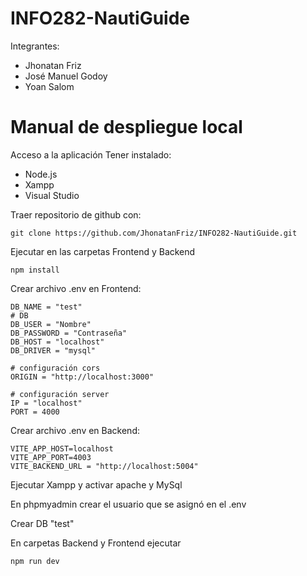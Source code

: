# INFO282-NautiGuide

Integrantes:
  - Jhonatan Friz
  - José Manuel Godoy
  - Yoan Salom

# Manual de despliegue local

Acceso a la aplicación
Tener instalado:
* Node.js
* Xampp
* Visual Studio

Traer repositorio de github con:
```
git clone https://github.com/JhonatanFriz/INFO282-NautiGuide.git
```
Ejecutar en las carpetas Frontend y Backend
```
npm install
```

Crear archivo .env en Frontend:
```
DB_NAME = "test"
# DB
DB_USER = "Nombre"
DB_PASSWORD = "Contraseña" 
DB_HOST = "localhost"
DB_DRIVER = "mysql"

# configuración cors 
ORIGIN = "http://localhost:3000"

# configuración server 
IP = "localhost"
PORT = 4000
```

Crear archivo .env en Backend:
```
VITE_APP_HOST=localhost
VITE_APP_PORT=4003
VITE_BACKEND_URL = "http://localhost:5004"
```
Ejecutar Xampp y activar apache y MySql

En phpmyadmin crear el usuario que se asignó en el .env

Crear DB "test"

En carpetas Backend y Frontend ejecutar
```
npm run dev
```
